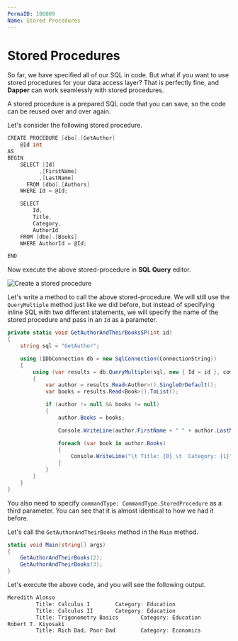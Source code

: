 ```yaml
---
PermaID: 100009
Name: Stored Procedures
---
```


# Stored Procedures

So far, we have specified all of our SQL in code. But what if you want to use stored procedures for your data access layer? That is perfectly fine, and **Dapper** can work seamlessly with stored procedures. 

A stored procedure is a prepared SQL code that you can save, so the code can be reused over and over again.

Let's consider the following stored procedure.

```csharp
CREATE PROCEDURE [dbo].[GetAuthor]
	@Id int
AS
BEGIN
	SELECT [Id]
		  ,[FirstName]
		  ,[LastName]
	  FROM [dbo].[Authors]
	WHERE Id = @Id;

	SELECT 
		Id,
		Title,
		Category,
		AuthorId
	FROM [dbo].[Books] 
	WHERE AuthorId = @Id;

END
```

Now execute the above stored-procedure in **SQL Query** editor.

<img src="images/stored-procedures-1.png" alt="Create a stored procedure">

Let's write a method to call the above stored-procedure. We will still use the `QueryMultiple` method just like we did before, but instead of specifying inline SQL with two different statements, we will specify the name of the stored procedure and pass in an `Id` as a parameter. 

```csharp
private static void GetAuthorAndTheirBooksSP(int id)
{
    string sql = "GetAuthor";

    using (IDbConnection db = new SqlConnection(ConnectionString))
    {
        using (var results = db.QueryMultiple(sql, new { Id = id }, commandType: CommandType.StoredProcedure ))
        {
            var author = results.Read<Author>().SingleOrDefault();
            var books = results.Read<Book>().ToList();

            if (author != null && books != null)
            {
                author.Books = books;

                Console.WriteLine(author.FirstName + " " + author.LastName);

                foreach (var book in author.Books)
                {
                    Console.WriteLine("\t Title: {0} \t  Category: {1}", book.Title, book.Category);
                }
            }
        }
    }
}
```

You also need to specify `commandType: CommandType.StoredProcedure` as a third parameter. You can see that it is almost identical to how we had it before. 

Let's call the `GetAuthorAndTheirBooks` method in the `Main` method.

```csharp
static void Main(string[] args)
{
    GetAuthorAndTheirBooks(2);
    GetAuthorAndTheirBooks(3);
}
```

Let's execute the above code, and you will see the following output.

```csharp
Meredith Alonso
         Title: Calculus I        Category: Education
         Title: Calculus II       Category: Education
         Title: Trigonometry Basics       Category: Education
Robert T. Kiyosaki
         Title: Rich Dad, Poor Dad        Category: Economics
```

